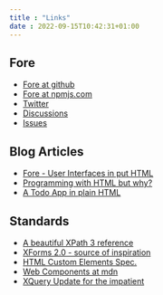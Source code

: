 ```yaml
---
title : "Links"
date : 2022-09-15T10:42:31+01:00
---
```


## Fore 
* <a href="https://github.com/Jinntec/Fore" target="_blank">Fore at github</a>
* <a href="https://www.npmjs.com/package/@jinntec/fore" target="_blank">Fore at npmjs.com</a>
* <a href="https://twitter.com/JinnForeTec" target="_blank">Twitter</a>
* <a href="https://github.com/Jinntec/Fore/discussions" target="_blank">Discussions</a>
* <a href="https://github.com/Jinntec/Fore/issues" target="_blank">Issues</a>

## Blog Articles

* [Fore - User Interfaces in put HTML](https://medium.com/@joern.turner/fore-user-interfaces-in-pure-html-18741661a51)
* [Programming with HTML but why?](https://medium.com/@joern.turner/fore-programming-with-html-tags-but-why-19c9c56d02e0)
* [A Todo App in plain HTML](https://medium.com/@joern.turner/a-todo-app-in-plain-html-6e440eab125e)

## Standards
* <a href="https://maxtoroq.github.io/xpath-ref/" target="_blank">A beautiful XPath 3 reference</a>
* <a href="https://www.w3.org/community/xformsusers/wiki/XForms_2.0#Rebuild" target="_blank">XForms 2.0 - source of inspiration</a>
* <a href="https://html.spec.whatwg.org/multipage/custom-elements.html" target="_blank">HTML Custom Elements Spec.</a>
* <a href="https://developer.mozilla.org/en-US/docs/Web/Web_Components" target="_blank">Web Components at mdn</a>
* <a href="https://www.xmlmind.com/tutorials/XQueryUpdate/index.html" target="_blank">XQuery Update for the impatient</a>
